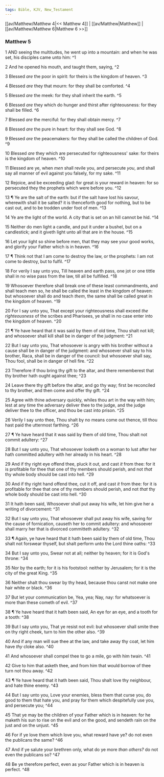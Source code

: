 ```yaml
---
tags: Bible, KJV, New_Testament
---
```


[[av/Matthew/Matthew 4|<< Matthew 4]] | [[av/Matthew|Matthew]] | [[av/Matthew/Matthew 6|Matthew 6 >>]]

### Matthew 5

1 AND seeing the multitudes, he went up into a mountain: and when he was set, his disciples came unto him: ^1

2 And he opened his mouth, and taught them, saying, ^2

3 Blessed _are_ the poor in spirit: for theirs is the kingdom of heaven. ^3

4 Blessed _are_ they that mourn: for they shall be comforted. ^4

5 Blessed _are_ the meek: for they shall inherit the earth. ^5

6 Blessed _are_ they which do hunger and thirst after righteousness: for they shall be filled. ^6

7 Blessed _are_ the merciful: for they shall obtain mercy. ^7

8 Blessed _are_ the pure in heart: for they shall see God. ^8

9 Blessed _are_ the peacemakers: for they shall be called the children of God. ^9

10 Blessed _are_ they which are persecuted for righteousness' sake: for theirs is the kingdom of heaven. ^10

11 Blessed are ye, when _men_ shall revile you, and persecute _you_, and shall say all manner of evil against you falsely, for my sake. ^11

12 Rejoice, and be exceeding glad: for great _is_ your reward in heaven: for so persecuted they the prophets which were before you. ^12

13 ¶ Ye are the salt of the earth: but if the salt have lost his savour, wherewith shall it be salted? it is thenceforth good for nothing, but to be cast out, and to be trodden under foot of men. ^13

14 Ye are the light of the world. A city that is set on an hill cannot be hid. ^14

15 Neither do men light a candle, and put it under a bushel, but on a candlestick; and it giveth light unto all that are in the house. ^15

16 Let your light so shine before men, that they may see your good works, and glorify your Father which is in heaven. ^16

17 ¶ Think not that I am come to destroy the law, or the prophets: I am not come to destroy, but to fulfil. ^17

18 For verily I say unto you, Till heaven and earth pass, one jot or one tittle shall in no wise pass from the law, till all be fulfilled. ^18

19 Whosoever therefore shall break one of these least commandments, and shall teach men so, he shall be called the least in the kingdom of heaven: but whosoever shall do and teach _them_, the same shall be called great in the kingdom of heaven. ^19

20 For I say unto you, That except your righteousness shall exceed _the_ _righteousness_ of the scribes and Pharisees, ye shall in no case enter into the kingdom of heaven. ^20

21 ¶ Ye have heard that it was said by them of old time, Thou shalt not kill; and whosoever shall kill shall be in danger of the judgment: ^21

22 But I say unto you, That whosoever is angry with his brother without a cause shall be in danger of the judgment: and whosoever shall say to his brother, Raca, shall be in danger of the council: but whosoever shall say, Thou fool, shall be in danger of hell fire. ^22

23 Therefore if thou bring thy gift to the altar, and there rememberest that thy brother hath ought against thee; ^23

24 Leave there thy gift before the altar, and go thy way; first be reconciled to thy brother, and then come and offer thy gift. ^24

25 Agree with thine adversary quickly, whiles thou art in the way with him; lest at any time the adversary deliver thee to the judge, and the judge deliver thee to the officer, and thou be cast into prison. ^25

26 Verily I say unto thee, Thou shalt by no means come out thence, till thou hast paid the uttermost farthing. ^26

27 ¶ Ye have heard that it was said by them of old time, Thou shalt not commit adultery: ^27

28 But I say unto you, That whosoever looketh on a woman to lust after her hath committed adultery with her already in his heart. ^28

29 And if thy right eye offend thee, pluck it out, and cast _it_ from thee: for it is profitable for thee that one of thy members should perish, and not _that_ thy whole body should be cast into hell. ^29

30 And if thy right hand offend thee, cut it off, and cast _it_ from thee: for it is profitable for thee that one of thy members should perish, and not _that_ thy whole body should be cast into hell. ^30

31 It hath been said, Whosoever shall put away his wife, let him give her a writing of divorcement: ^31

32 But I say unto you, That whosoever shall put away his wife, saving for the cause of fornication, causeth her to commit adultery: and whosoever shall marry her that is divorced committeth adultery. ^32

33 ¶ Again, ye have heard that it hath been said by them of old time, Thou shalt not forswear thyself, but shalt perform unto the Lord thine oaths: ^33

34 But I say unto you, Swear not at all; neither by heaven; for it is God's throne: ^34

35 Nor by the earth; for it is his footstool: neither by Jerusalem; for it is the city of the great King. ^35

36 Neither shalt thou swear by thy head, because thou canst not make one hair white or black. ^36

37 But let your communication be, Yea, yea; Nay, nay: for whatsoever is more than these cometh of evil. ^37

38 ¶ Ye have heard that it hath been said, An eye for an eye, and a tooth for a tooth: ^38

39 But I say unto you, That ye resist not evil: but whosoever shall smite thee on thy right cheek, turn to him the other also. ^39

40 And if any man will sue thee at the law, and take away thy coat, let him have _thy_ cloke also. ^40

41 And whosoever shall compel thee to go a mile, go with him twain. ^41

42 Give to him that asketh thee, and from him that would borrow of thee turn not thou away. ^42

43 ¶ Ye have heard that it hath been said, Thou shalt love thy neighbour, and hate thine enemy. ^43

44 But I say unto you, Love your enemies, bless them that curse you, do good to them that hate you, and pray for them which despitefully use you, and persecute you; ^44

45 That ye may be the children of your Father which is in heaven: for he maketh his sun to rise on the evil and on the good, and sendeth rain on the just and on the unjust. ^45

46 For if ye love them which love you, what reward have ye? do not even the publicans the same? ^46

47 And if ye salute your brethren only, what do ye more _than_ _others?_ do not even the publicans so? ^47

48 Be ye therefore perfect, even as your Father which is in heaven is perfect. ^48
